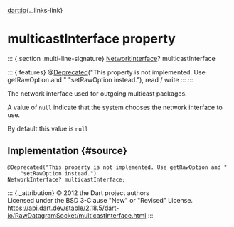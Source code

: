 [dart:io](../../dart-io/dart-io-library){._links-link}

multicastInterface property
===========================

::: {.section .multi-line-signature}
[NetworkInterface](../networkinterface-class)? multicastInterface

::: {.features}
@[Deprecated](../../dart-core/deprecated-class)(\"This property is not
implemented. Use getRawOption and \" \"setRawOption instead.\"), read /
write
:::
:::

The network interface used for outgoing multicast packages.

A value of `null` indicate that the system chooses the network interface
to use.

By default this value is `null`

Implementation {#source}
--------------

``` {.language-dart data-language="dart"}
@Deprecated("This property is not implemented. Use getRawOption and "
    "setRawOption instead.")
NetworkInterface? multicastInterface;
```

::: {._attribution}
© 2012 the Dart project authors\
Licensed under the BSD 3-Clause \"New\" or \"Revised\" License.\
<https://api.dart.dev/stable/2.18.5/dart-io/RawDatagramSocket/multicastInterface.html>
:::
